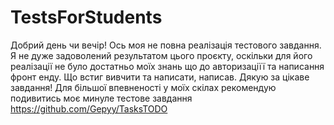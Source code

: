 # TestsForStudents
Добрий день чи вечір! Ось моя не повна реалізація тестового завдання. Я не дуже задоволений результатом цього проєкту, оскільки для його реалізації не було достатньо моїх знань що до авторизаціїї та написання фронт енду. Що встиг вивчити та написати, написав. Дякую за цікаве завдання! Для більшої впевненості у моїх скілах рекомендую подивитись моє минуле тестове завдання https://github.com/Gepyy/TasksTODO  
